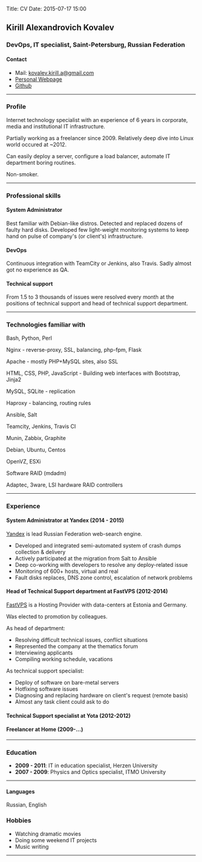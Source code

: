 Title: CV
Date: 2015-07-17 15:00

## Kirill Alexandrovich Kovalev
### DevOps, IT specialist, Saint-Petersburg, Russian Federation

#### Contact
- Mail: [kovalev.kirill.a@gmail.com](mailto:kovalev.kirill.a@gmail.com)
- [Personal Webpage](http://agrrh.com/)
- [Github](http://www.github.com/agrrh-/)

------

### Profile

Internet technology specialist with an experience of 6 years in corporate, media and institutional IT infrastructure.

Partially working as a freelancer since 2009. Relatively deep dive into Linux world occured at ~2012.

Can easily deploy a server, configure a load balancer, automate IT department boring routines.

Non-smoker.

------

### Professional skills

#### System Administrator
Best familiar with Debian-like distros. Detected and replaced dozens of faulty hard disks. Developed few light-weight monitoring systems to keep hand on pulse of company's (or client's) infrastructure.

#### DevOps
Сontinuous integration with TeamCity or Jenkins, also Travis. Sadly almost got no experience as QA.

#### Technical support
From 1.5 to 3 thousands of issues were resolved every month at the positions of technical support and head of technical support department.

-------

### Technologies familiar with

Bash, Python, Perl

Nginx - reverse-proxy, SSL, balancing, php-fpm, Flask

Apache - mostly PHP+MySQL sites, also SSL

HTML, CSS, PHP, JavaScript - Building web interfaces with Bootstrap, Jinja2

MySQL, SQLite - replication

Haproxy - balancing, routing rules

Ansible, Salt

Teamcity, Jenkins, Travis CI

Munin, Zabbix, Graphite

Debian, Ubuntu, Centos

OpenVZ, ESXi

Software RAID (mdadm)

Adaptec, 3ware, LSI hardware RAID controllers

------

### Experience

#### System Administrator at Yandex (2014 - 2015)

[Yandex](http://www.yandex.ru/) is lead Russian Federation web-search engine.

- Developed and integrated semi-automated system of crash dumps collection & delivery
- Actively participated at the migration from Salt to Ansible
- Deep co-working with developers to resolve any deploy-related issue
- Monitoring of 600+ hosts, virtual and real
- Fault disks replaces, DNS zone control, escalation of network problems

#### Head of Technical Support department at FastVPS (2012-2014)

[FastVPS](http://fastvps.ru/) is a Hosting Provider with data-centers at Estonia and Germany.

Was elected to promotion by colleagues.

As head of department:
- Resolving difficult technical issues, conflict situations
- Represented the company at the thematics forum
- Interviewing applicants
- Compiling working schedule, vacations

As technical support specialist:
- Deploy of software on bare-metal servers
- Hotfixing software issues
- Diagnosing and replacing hardware on client's request (remote basis)
- Almost any task client could ask to do

#### Technical Support specialist at Yota (2012-2012)

#### Freelancer at Home (2009-...)

---

### Education

- __2009 - 2011__: IT in education specialist, Herzen University
- __2007 - 2009__: Physics and Optics specialist, ITMO University

----

#### Languages

Russian, English

### Hobbies

- Watching dramatic movies
- Doing some weekend IT projects
- Music writing

------
